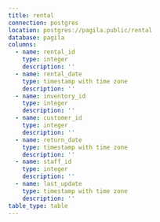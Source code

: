 ```yaml
---
title: rental
connection: postgres
location: postgres://pagila.public/rental
database: pagila
columns:
  - name: rental_id
    type: integer
    description: ''
  - name: rental_date
    type: timestamp with time zone
    description: ''
  - name: inventory_id
    type: integer
    description: ''
  - name: customer_id
    type: integer
    description: ''
  - name: return_date
    type: timestamp with time zone
    description: ''
  - name: staff_id
    type: integer
    description: ''
  - name: last_update
    type: timestamp with time zone
    description: ''
table_type: table
---
```



